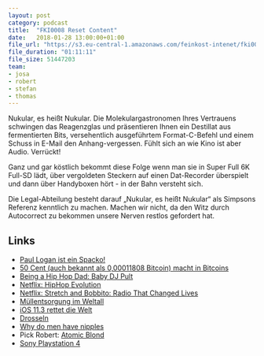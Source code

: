 ```yaml
---
layout: post
category: podcast
title:  "FKI0008 Reset Content"
date:   2018-01-28 13:00:00+01:00
file_url: "https://s3.eu-central-1.amazonaws.com/feinkost-intenet/fki0008.mp3"
file_duration: "01:11:11"
file_size: 51447203
team:
- josa
- robert
- stefan
- thomas
---
```


Nukular, es heißt Nukular. Die Molekulargastronomen Ihres Vertrauens schwingen das Reagenzglas und präsentieren Ihnen ein Destillat aus fermentierten Bits, versehentlich ausgeführtem Format-C-Befehl und einem Schuss in E-Mail den Anhang-vergessen. Fühlt sich an wie Kino ist aber Audio. Verrückt!

Ganz und gar köstlich bekommt diese Folge wenn man sie in Super Full 6K Full-SD lädt, über vergoldeten Steckern auf einen Dat-Recorder überspielt und dann über Handyboxen hört - in der Bahn versteht sich.

Die Legal-Abteilung besteht darauf „Nukular, es heißt Nukular“ als Simpsons Referenz kenntlich zu machen. Machen wir nicht, da den Witz durch Autocorrect zu bekommen unsere Nerven restlos gefordert hat. 

## Links

- [Paul Logan ist ein Spacko!](http://de.ign.com/youtube/127073/news/suizid-als-clickbait-youtuber-logan-paul-filmt-selbstmord-op)
- [50 Cent (auch bekannt als 0,00011808 Bitcoin) macht in Bitcoins](http://www.tmz.com/2018/01/23/50-cent-made-millions-bitcoin-animal-ambition-album/)
- [Being a Hip Hop Dad: Baby DJ Pult](https://www.mytoys.de/mattel-fisher-price-lernspass-plattenspieler-5073997.html?quickview=5073997&mc=deu_mts_onl_sea_google_mytoys-product-listing-ads_Soundspielzeug_5073997)
- [Netflix: HipHop Evolution](https://www.netflix.com/de/title/80141782)
- [Netflix: Stretch and Bobbito: Radio That Changed Lives](https://www.netflix.com/at/Title/80082677)
- [Müllentsorgung im Weltall](https://www.golem.de/news/raumfahrt-weltraummuell-raeumkommando-mit-laserkanonen-1801-132220.html)
- [iOS 11.3 rettet die Welt](https://www.golem.de/news/apple-ios-11-3-bringt-abschaltung-fuer-iphone-drosselung-1801-132359.html)
- [Drosseln](https://de.wikipedia.org/wiki/Drosseln)
- [Why do men have nipples](https://www.stuffyoushouldknow.com/podcasts/why-do-men-have-nipples.htm)
- Pick Robert: [Atomic Blond](https://www.youtube.com/watch?v=yIUube1pSC0)
- [Sony Playstation 4](https://www.heise.de/newsticker/meldung/Hack-der-Playstation-4-zeigt-Start-von-PS2-Spielen-moeglich-nur-Sony-will-nicht-3950441.html)
